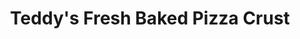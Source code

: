 ---
title: "Teddy's Fresh Baked Pizza Crust"
url: /woodbridge/teddys-fresh-baked-pizza-crust/
shop: Bäckerei
---